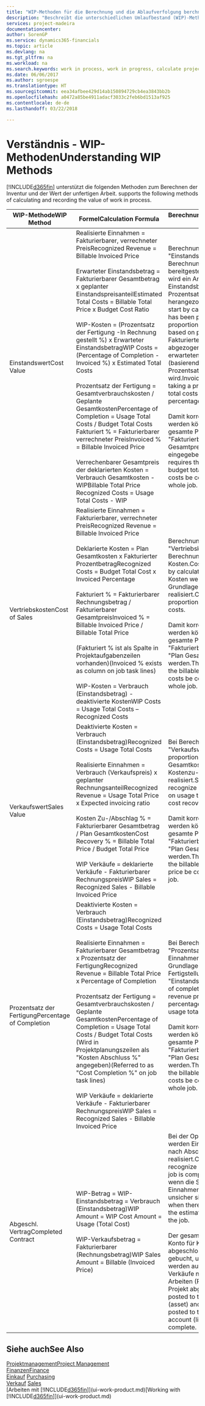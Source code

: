 ```yaml
---
title: "WIP-Methoden für die Berechnung und die Ablaufverfolgung berchnen und aufzeichnen | Microsoft Docs."
description: "Beschreibt die unterschiedlichen Umlaufbestand (WIP)-Methoden, die verwendet werden können, um Finanzdaten für Projekte zu senden und zu überwachen, die im Umlaufbestand sind."
services: project-madeira
documentationcenter: 
author: SorenGP
ms.service: dynamics365-financials
ms.topic: article
ms.devlang: na
ms.tgt_pltfrm: na
ms.workload: na
ms.search.keywords: work in process, work in progress, calculate project WIP
ms.date: 06/06/2017
ms.author: sgroespe
ms.translationtype: HT
ms.sourcegitcommit: eea34afbee429d14ab150894729cb4ea3843bb2b
ms.openlocfilehash: a0472a85be4911adacf3033c2feb6bd1513af925
ms.contentlocale: de-de
ms.lasthandoff: 03/22/2018

---
```

# <a name="understanding-wip-methods"></a><span data-ttu-id="f0721-103">Verständnis - WIP-Methoden</span><span class="sxs-lookup"><span data-stu-id="f0721-103">Understanding WIP Methods</span></span>
[!INCLUDE[d365fin](includes/d365fin_md.md)]<span data-ttu-id="f0721-104"> unterstützt die folgenden Methoden zum Berechnen der Inventur und der Wert der unfertigen Arbeit.</span><span class="sxs-lookup"><span data-stu-id="f0721-104"> supports the following methods of calculating and recording the value of work in process.</span></span>

| <span data-ttu-id="f0721-105">WIP-Methode</span><span class="sxs-lookup"><span data-stu-id="f0721-105">WIP Method</span></span> | <span data-ttu-id="f0721-106">Formel</span><span class="sxs-lookup"><span data-stu-id="f0721-106">Calculation Formula</span></span> | <span data-ttu-id="f0721-107">Berechnungsbeschreibung</span><span class="sxs-lookup"><span data-stu-id="f0721-107">Calculation Description</span></span> |
| --- | --- | --- |
| <span data-ttu-id="f0721-108">Einstandswert</span><span class="sxs-lookup"><span data-stu-id="f0721-108">Cost Value</span></span> |<span data-ttu-id="f0721-109">Realisierte Einnahmen = Fakturierbarer, verrechneter Preis</span><span class="sxs-lookup"><span data-stu-id="f0721-109">Recognized Revenue = Billable Invoiced Price</span></span><br /><br /> <span data-ttu-id="f0721-110">Erwarteter Einstandsbetrag = Fakturierbarer Gesamtbetrag x geplanter Einstandspreisanteil</span><span class="sxs-lookup"><span data-stu-id="f0721-110">Estimated Total Costs = Billable Total Price x Budget Cost Ratio</span></span><br /><br /> <span data-ttu-id="f0721-111">WIP-Kosten = (Prozentsatz der Fertigung -In Rechnung gestellt %) x Erwarteter Einstandsbetrag</span><span class="sxs-lookup"><span data-stu-id="f0721-111">WIP Costs = (Percentage of Completion - Invoiced %) x Estimated Total Costs</span></span><br /><br /> <span data-ttu-id="f0721-112">Prozentsatz der Fertigung = Gesamtverbrauchskosten / Geplante Gesamtkosten</span><span class="sxs-lookup"><span data-stu-id="f0721-112">Percentage of Completion = Usage Total Costs / Budget Total Costs</span></span><br /> <span data-ttu-id="f0721-113">Fakturiert % = Fakturierbarer verrechneter Preis</span><span class="sxs-lookup"><span data-stu-id="f0721-113">Invoiced % = Billable Invoiced Price</span></span><br /><br /> <span data-ttu-id="f0721-114">Verrechenbarer Gesamtpreis der deklarierten Kosten = Verbrauch Gesamtkosten - WIP</span><span class="sxs-lookup"><span data-stu-id="f0721-114">Billable Total Price Recognized Costs = Usage Total Costs - WIP</span></span> |<span data-ttu-id="f0721-115">Berechnungen vom Typ "Einstandswert" beginnen mit der Berechnung des Werts dessen, was bereitgestellt wurde. Zu diesem Zweck wird ein Anteil des erwarteten Einstandsbetrags (basierend auf dem Prozentsatz der Fertigstellung) herangezogen.</span><span class="sxs-lookup"><span data-stu-id="f0721-115">Cost value calculations start by calculating the value of what has been provided by taking a proportion of the estimated total costs based on percentage of completion.</span></span> <span data-ttu-id="f0721-116">Fakturierte Einstandsbeträge werden abgezogen, indem ein Anteil des erwarteten Einstandsbetrags (basierend auf dem fakturierten Prozentsatz) herangezogen wird.</span><span class="sxs-lookup"><span data-stu-id="f0721-116">Invoiced costs are subtracted by taking a proportion of the estimated total costs based on the invoiced percentage.</span></span><br /><br /> <span data-ttu-id="f0721-117">Damit korrekte Ergebnisse erzielt werden können, müssen für das gesamte Projekt Werte für "Fakturierbarer Gesamtbetrag", "Plan Gesamtpreis" und "Plan Gesamtkosten" eingegeben werden.</span><span class="sxs-lookup"><span data-stu-id="f0721-117">This calculation requires that the billable total price, budget total price, and budget total costs be correctly entered for the whole job.</span></span> |
| <span data-ttu-id="f0721-118">Vertriebskosten</span><span class="sxs-lookup"><span data-stu-id="f0721-118">Cost of Sales</span></span> |<span data-ttu-id="f0721-119">Realisierte Einnahmen = Fakturierbarer, verrechneter Preis</span><span class="sxs-lookup"><span data-stu-id="f0721-119">Recognized Revenue = Billable Invoiced Price</span></span><br /><br /> <span data-ttu-id="f0721-120">Deklarierte Kosten = Plan Gesamtkosten x Fakturierter Prozentbetrag</span><span class="sxs-lookup"><span data-stu-id="f0721-120">Recognized Costs = Budget Total Cost x Invoiced Percentage</span></span><br /><br /> <span data-ttu-id="f0721-121">Fakturiert % = Fakturierbarer Rechnungsbetrag / Fakturierbarer Gesamtpreis</span><span class="sxs-lookup"><span data-stu-id="f0721-121">Invoiced % = Billable Invoiced Price / Billable Total Price</span></span><br /><br /> <span data-ttu-id="f0721-122">(Fakturiert % ist als Spalte in Projektaufgabenzeilen vorhanden)</span><span class="sxs-lookup"><span data-stu-id="f0721-122">(Invoiced % exists as column on job task lines)</span></span><br /><br /> <span data-ttu-id="f0721-123">WIP-Kosten = Verbrauch (Einstandsbetrag) - deaktivierte Kosten</span><span class="sxs-lookup"><span data-stu-id="f0721-123">WIP Costs = Usage Total Costs – Recognized Costs</span></span> |<span data-ttu-id="f0721-124">Berechnungen vom Typ "Vertriebskosten" beginnen mit der Berechnung der deklarierten Kosten.</span><span class="sxs-lookup"><span data-stu-id="f0721-124">Cost of sales calculations begin by calculating the recognized costs.</span></span> <span data-ttu-id="f0721-125">Kosten werden proportional auf der Grundlage von "Plan Gesamtkosten" realisiert.</span><span class="sxs-lookup"><span data-stu-id="f0721-125">Costs are recognized proportionally based on budget total costs.</span></span><br /><br /> <span data-ttu-id="f0721-126">Damit korrekte Ergebnisse erzielt werden können, müssen für das gesamte Projekt Werte für "Fakturierbarer Gesamtbetrag" und "Plan Gesamtkosten" eingegeben werden.</span><span class="sxs-lookup"><span data-stu-id="f0721-126">This calculation requires that the billable total price and budget total costs be correctly entered for the whole job.</span></span> |
| <span data-ttu-id="f0721-127">Verkaufswert</span><span class="sxs-lookup"><span data-stu-id="f0721-127">Sales Value</span></span> |<span data-ttu-id="f0721-128">Deaktivierte Kosten = Verbrauch (Einstandsbetrag)</span><span class="sxs-lookup"><span data-stu-id="f0721-128">Recognized Costs = Usage Total Costs</span></span><br /><br /> <span data-ttu-id="f0721-129">Realisierte Einnahmen = Verbrauch (Verkaufspreis) x geplanter Rechnungsanteil</span><span class="sxs-lookup"><span data-stu-id="f0721-129">Recognized Revenue = Usage Total Price x Expected invoicing ratio</span></span><br /><br /> <span data-ttu-id="f0721-130">Kosten Zu-/Abschlag % = Fakturierbarer Gesamtbetrag / Plan Gesamtkosten</span><span class="sxs-lookup"><span data-stu-id="f0721-130">Cost Recovery % = Billable Total Price / Budget Total Price</span></span><br /><br /> <span data-ttu-id="f0721-131">WIP Verkäufe = deklarierte Verkäufe - Fakturierbarer Rechnungspreis</span><span class="sxs-lookup"><span data-stu-id="f0721-131">WIP Sales = Recognized Sales - Billable Invoiced Price</span></span> |<span data-ttu-id="f0721-132">Bei Berechnungen vom Typ "Verkaufswert" werden die Einnahmen proportional basierend auf "Verbrauch Gesamtkosten" und dem erwarteten Kostenzu-/-abschlagsanteil realisiert.</span><span class="sxs-lookup"><span data-stu-id="f0721-132">Sales value calculations recognize revenue proportionally based on usage total costs and the expected cost recovery ratio.</span></span><br /><br /> <span data-ttu-id="f0721-133">Damit korrekte Ergebnisse erzielt werden können, müssen für das gesamte Projekt Werte für "Fakturierbarer Gesamtbetrag" und "Plan Gesamtkosten" eingegeben werden.</span><span class="sxs-lookup"><span data-stu-id="f0721-133">This calculation requires that the billable total price and budget total price be correctly entered for the whole job.</span></span> |
| <span data-ttu-id="f0721-134">Prozentsatz der Fertigung</span><span class="sxs-lookup"><span data-stu-id="f0721-134">Percentage of Completion</span></span> |<span data-ttu-id="f0721-135">Deaktivierte Kosten = Verbrauch (Einstandsbetrag)</span><span class="sxs-lookup"><span data-stu-id="f0721-135">Recognized Costs = Usage Total Costs</span></span><br /><br /> <span data-ttu-id="f0721-136">Realisierte Einnahmen = Fakturierbarer Gesamtbetrag x Prozentsatz der Fertigung</span><span class="sxs-lookup"><span data-stu-id="f0721-136">Recognized Revenue = Billable Total Price x Percentage of Completion</span></span><br /><br /> <span data-ttu-id="f0721-137">Prozentsatz der Fertigung = Gesamtverbrauchskosten / Geplante Gesamtkosten</span><span class="sxs-lookup"><span data-stu-id="f0721-137">Percentage of Completion = Usage Total Costs / Budget Total Costs</span></span><br /> <span data-ttu-id="f0721-138">(Wird in Projektplanungszeilen als "Kosten Abschluss %" angegeben)</span><span class="sxs-lookup"><span data-stu-id="f0721-138">(Referred to as "Cost Completion %" on job task lines)</span></span><br /><br /> <span data-ttu-id="f0721-139">WIP Verkäufe = deklarierte Verkäufe - Fakturierbarer Rechnungspreis</span><span class="sxs-lookup"><span data-stu-id="f0721-139">WIP Sales = Recognized Sales - Billable Invoiced Price</span></span> |<span data-ttu-id="f0721-140">Bei Berechnungen vom Typ "Prozentsatz der Fertigung" werden Einnahmen proportional – auf der Grundlage des Prozentsatzes der Fertigstellung, also "Verbrauch" contra "Einstandspreis" – realisiert.</span><span class="sxs-lookup"><span data-stu-id="f0721-140">Percentage of completion calculations recognize revenue proportionally based on the percentage of completion, that is, usage total costs vs. budget costs.</span></span><br /><br /> <span data-ttu-id="f0721-141">Damit korrekte Ergebnisse erzielt werden können, müssen für das gesamte Projekt Werte für "Fakturierbarer Gesamtbetrag" und "Plan Gesamtkosten" eingegeben werden.</span><span class="sxs-lookup"><span data-stu-id="f0721-141">This calculation requires that the billable total price and budget total costs be correctly entered for the whole job.</span></span> |
| <span data-ttu-id="f0721-142">Abgeschl. Vertrag</span><span class="sxs-lookup"><span data-stu-id="f0721-142">Completed Contract</span></span> |<span data-ttu-id="f0721-143">WIP-Betrag = WIP-Einstandsbetrag = Verbrauch (Einstandsbetrag)</span><span class="sxs-lookup"><span data-stu-id="f0721-143">WIP Amount = WIP Cost Amount = Usage (Total Cost)</span></span><br /><br /> <span data-ttu-id="f0721-144">WIP-Verkaufsbetrag = Fakturierbarer (Rechnungsbetrag)</span><span class="sxs-lookup"><span data-stu-id="f0721-144">WIP Sales Amount = Billable (Invoiced Price)</span></span> |<span data-ttu-id="f0721-145">Bei der Option "Abgeschl. Vertrag" werden Einnahmen und Kosten erst nach Abschluss des Projekts realisiert.</span><span class="sxs-lookup"><span data-stu-id="f0721-145">Completed contract does not recognize revenue and costs until the job is complete.</span></span> <span data-ttu-id="f0721-146">Dies kann nützlich sein, wenn die Schätzungen der Kosten und Einnahmen für das Projekt äußerst unsicher sind.</span><span class="sxs-lookup"><span data-stu-id="f0721-146">You may want to do this when there is high uncertainty around the estimates of costs and revenue for the job.</span></span><br /><br /> <span data-ttu-id="f0721-147">Der gesamte Verbrauch wird auf das Konto für Kosten nicht abgeschlossener Arbeiten (Aktiva) gebucht, und alle fakturierten Verkäufe werden auf das Konto für fakturierte Verkäufe nicht abgeschlossener Arbeiten (Passiva) gebucht, bis das Projekt abgeschlossen ist.</span><span class="sxs-lookup"><span data-stu-id="f0721-147">All usage is posted to the WIP Costs account (asset) and all invoiced sales are posted to the WIP Invoiced Sales account (liability) until the job is complete.</span></span> |

## <a name="see-also"></a><span data-ttu-id="f0721-148">Siehe auch</span><span class="sxs-lookup"><span data-stu-id="f0721-148">See Also</span></span>
[<span data-ttu-id="f0721-149">Projektmanagement</span><span class="sxs-lookup"><span data-stu-id="f0721-149">Project Management</span></span>](projects-manage-projects.md)  
[<span data-ttu-id="f0721-150">Finanzen</span><span class="sxs-lookup"><span data-stu-id="f0721-150">Finance</span></span>](finance.md)  
<span data-ttu-id="f0721-151">[Einkauf](purchasing-manage-purchasing.md)       </span><span class="sxs-lookup"><span data-stu-id="f0721-151">[Purchasing](purchasing-manage-purchasing.md)       </span></span>  
<span data-ttu-id="f0721-152">[Verkauf](sales-manage-sales.md)    </span><span class="sxs-lookup"><span data-stu-id="f0721-152">[Sales](sales-manage-sales.md)    </span></span>  
<span data-ttu-id="f0721-153">[Arbeiten mit [!INCLUDE[d365fin](includes/d365fin_md.md)]](ui-work-product.md)</span><span class="sxs-lookup"><span data-stu-id="f0721-153">[Working with [!INCLUDE[d365fin](includes/d365fin_md.md)]](ui-work-product.md)</span></span>  

